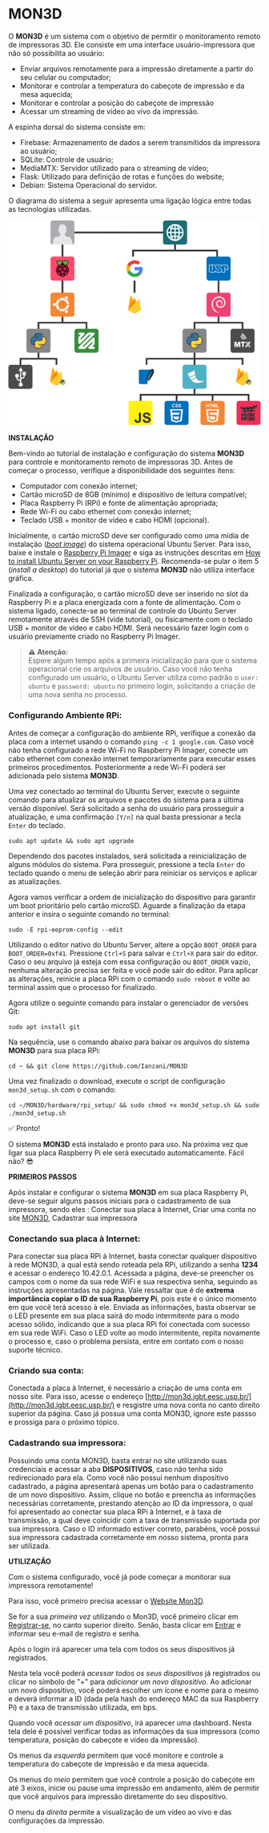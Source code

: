 # MON3D
O **MON3D** é um sistema com o objetivo de permitir o monitoramento remoto de impressoras 3D. Ele consiste em uma interface usuário-impressora que não só possibilita ao usuário:
* Enviar arquivos remotamente para a impressão diretamente a partir do seu celular ou computador;
* Monitorar e controlar a temperatura do cabeçote de impressão e da mesa aquecida;
* Monitorar e controlar a posição do cabeçote de impressão
* Acessar um streaming de vídeo ao vivo da impressão.

A espinha dorsal do sistema consiste em:
* Firebase: Armazenamento de dados a serem transmitidos da impressora ao usuário;
* SQLite: Controle de usuário;
* MediaMTX: Servidor utilizado para o streaming de vídeo;
* Flask: Utilizado para definição de rotas e funções do website;
* Debian: Sistema Operacional do servidor.

O diagrama do sistema a seguir apresenta uma ligação lógica entre todas as tecnologias utilizadas.

![Diagrama do sistema](https://github.com/Ianzani/MON3D/blob/main/web/app/static/home/diagrama.png)

**INSTALAÇÃO**

Bem-vindo ao tutorial de instalação e configuração do sistema **MON3D** para controle e monitoramento remoto de impressoras 3D.
Antes de começar o processo, verifique a disponibilidade dos seguintes itens: 
* Computador com conexão internet;
* Cartão microSD de 8GB (mínimo) e dispositivo de leitura compatível;
* Placa Raspberry Pi (RPi) e fonte de alimentação apropriada; 
* Rede Wi-Fi ou cabo ethernet com conexão internet;
* Teclado USB + monitor de vídeo e cabo HDMI (opcional).

Inicialmente, o cartão microSD deve ser configurado como uma mídia de instalação (*[boot image](https://en.wikipedia.org/wiki/Boot_image)*) do sistema operacional Ubuntu Server. Para isso, baixe e instale o [Raspberry Pi Imager](https://www.raspberrypi.com/software/) e siga as instruções descritas em [How to install Ubuntu Server on your Raspberry Pi](https://ubuntu.com/tutorials/how-to-install-ubuntu-on-your-raspberry-pi). Recomenda-se pular o item 5 (*install a desktop*) do tutorial já que o sistema **MON3D** não utiliza interface gráfica.

Finalizada a configuração, o cartão microSD deve ser inserido no slot da Raspberry Pi e a placa energizada com a fonte de alimentação. Com o sistema ligado, conecte-se ao terminal de controle do Ubuntu Server remotamente através de SSH (vide tutorial), ou fisicamente com o teclado USB + monitor de vídeo e cabo HDMI. Será necessário fazer login com o usuário previamente criado no Raspberry Pi Imager.

> **:warning: Atenção:**\
> Espere algum tempo após a primeira inicialização para que o sistema operacional crie os arquivos de usuário. Caso você não tenha configurado um usuário, o Ubuntu Server utiliza como padrão o `user: ubuntu` e `password: ubuntu` no primeiro login, solicitando a criação de uma nova senha no processo.

### Configurando Ambiente RPi:
Antes de começar a configuração do ambiente RPi, verifique a conexão da placa com a internet usando o comando `ping -c 1 google.com`. Caso você não tenha configurado a rede Wi-Fi no Raspberry Pi Imager, conecte um cabo ethernet com conexão internet temporariamente para executar esses primeiros procedimentos. Posteriormente a rede Wi-Fi poderá ser adicionada pelo sistema **MON3D**.

Uma vez conectado ao terminal do Ubuntu Server, execute o seguinte comando para atualizar os arquivos e pacotes do sistema para a última versão disponível. Será solicitado a senha do usuário para prosseguir a atualização, e uma confirmação `[Y/n]` na qual basta pressionar a tecla `Enter` do teclado.
```
sudo apt update && sudo apt upgrade
```
Dependendo dos pacotes instalados, será solicitada a reinicialização de alguns módulos do sistema. Para prosseguir, pressione a tecla `Enter` do teclado quando o menu de seleção abrir para reiniciar os serviços e aplicar as atualizações.

Agora vamos verificar a ordem de inicialização do dispositivo para garantir um boot prioritário pelo cartão microSD. Aguarde a finalização da etapa anterior e insira o seguinte comando no terminal: 
```
sudo -E rpi-eeprom-config --edit
```
Utilizando o editor nativo do Ubuntu Server, altere a opção `BOOT_ORDER` para `BOOT_ORDER=0xf41`. Pressione `Ctrl+S` para salvar e `Ctrl+X` para sair do editor. Caso o seu arquivo já esteja com essa configuração ou `BOOT_ORDER` vazio, nenhuma alteração precisa ser feita e você pode sair do editor. Para aplicar as alterações, reinicie a placa RPi com o comando `sudo reboot` e volte ao terminal assim que o processo for finalizado.

Agora utilize o seguinte comando para instalar o gerenciador de versões Git:
```
sudo apt install git
```
Na sequência, use o comando abaixo para baixar os arquivos do sistema **MON3D** para sua placa RPi:
```
cd ~ && git clone https://github.com/Ianzani/MON3D
```
Uma vez finalizado o download, execute o script de configuração `mon3d_setup.sh` com o comando:
```
cd ~/MON3D/hardware/rpi_setup/ && sudo chmod +x mon3d_setup.sh && sudo ./mon3d_setup.sh
```
✅ Pronto!

O sistema **MON3D** está instalado e pronto para uso. Na próxima vez que ligar sua placa Raspberry Pi ele será executado automaticamente. Fácil não? 😎

**PRIMEIROS PASSOS**

Após instalar e configurar o sistema **MON3D** em sua placa Raspberry Pi, deve-se seguir alguns passos iniciais para o cadastramento de sua impressora, sendo eles : Conectar sua placa à Internet, Criar uma conta no site [MON3D](http://mon3d.igbt.eesc.usp.br/), Cadastrar sua impressora

### Conectando sua placa à Internet:

Para conectar sua placa RPi à Internet, basta conectar qualquer dispositivo à rede MON3D, a qual está sendo roteada pela RPi, utilizando a senha **1234** e acessar o endereço 10.42.0.1. Acessada a página, deve-se preencher os campos com o nome da sua rede WiFi e sua respectiva senha, seguindo as instruções apresentadas na página. Vale ressaltar que é de **extrema importância copiar o ID de sua Raspberry Pi**, pois este é o único momento em que você terá acesso à ele. Enviada as informações, basta observar se o LED presente em sua placa sairá do modo intermitente para o modo acesso sólido, indicando que a sua placa RPi foi conectada com sucesso em sua rede WiFi. Caso o LED volte ao modo intermitente, repita novamente o processo e, caso o problema persista, entre em contato com o nosso suporte técnico.

### Criando sua conta:

Conectada a placa à Internet, é necessário a criação de uma conta em nosso site. Para isso, acesse o endereço [http://mon3d.igbt.eesc.usp.br/](http://mon3d.igbt.eesc.usp.br/) e resgistre uma nova conta no canto direito superior da página. Caso já possua uma conta MON3D, ignore este passso e prossiga para o próximo tópico.

### Cadastrando sua impressora:

Possuindo uma conta MON3D, basta entrar no site utilizando suas credenciais e acessar a aba **DISPOSITIVOS**, caso não tenha sido redirecionado para ela. Como você não possui nenhum dispositivo cadastrado, a página apresentará apenas um botão para o cadastramento de um novo dispositivo. Assim, clique no botão e preencha as informações necessárias corretamente, prestando atenção ao ID da impressora, o qual foi apresentado ao conectar sua placa RPi à Internet, e à taxa de transmissão, a qual deve coincidir com a taxa de transmissão suportada por sua impressora. Caso o ID informado estiver correto, parabéns, você possui sua impressora cadastrada corretamente em nosso sistema, pronta para ser utilizada.

**UTILIZAÇÃO**

Com o sistema configurado, você já pode começar a monitorar sua impressora remotamente!

Para isso, você primeiro precisa acessar o [Website Mon3D](http://mon3d.igbt.eesc.usp.br/).

Se for a sua *primeira vez* utilizando o Mon3D, você primeiro clicar em [Registrar-se](http://mon3d.igbt.eesc.usp.br/signup), no canto superior direito. Senão, basta clicar em [Entrar](http://mon3d.igbt.eesc.usp.br/login) e informar seu e-mail de registro e senha.

Após o login irá aparecer uma tela com todos os seus dispositivos já registrados.

Nesta tela você poderá *acessar todos os seus dispositivos* já registrados ou clicar no símbolo de "+" para *adicionar um novo dispositivo*. Ao adicionar um novo dispositivo, você poderá escolher um ícone e nome para o mesmo e deverá informar a ID (dada pela hash do endereço MAC da sua Raspberry Pi) e a taxa de transmissão utilizada, em bps.

Quando você *acessar um dispositivo*, irá aparecer uma dashboard. Nesta tela dele é possível verificar todas as informações da sua impressora (como temperatura, posição do cabeçote e vídeo da impressão).

Os menus da *esquerda* permitem que você monitore e controle a temperatura do cabeçote de impressão e da mesa aquecida.

Os menus do *meio* permitem que você controle a posição do cabeçote em até 3 eixos, inicie ou pause uma impressão em andamento, além de permitir que você arquivos para impressão diretamente do seu dispositivo.

O menu da *direita* permite a visualização de um vídeo ao vivo e das configurações da impressão.
